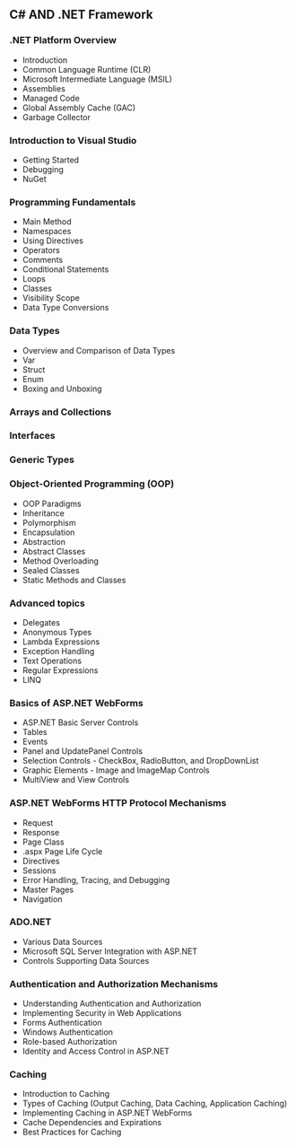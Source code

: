 ## C# AND .NET Framework

### .NET Platform Overview
- Introduction
- Common Language Runtime (CLR)
- Microsoft Intermediate Language (MSIL)
- Assemblies
- Managed Code
- Global Assembly Cache (GAC)
- Garbage Collector

### Introduction to Visual Studio
- Getting Started
- Debugging
- NuGet

### Programming Fundamentals
- Main Method
- Namespaces
- Using Directives
- Operators
- Comments
- Conditional Statements
- Loops
- Classes
- Visibility Scope
- Data Type Conversions

### Data Types
- Overview and Comparison of Data Types
- Var
- Struct
- Enum
- Boxing and Unboxing

### Arrays and Collections

### Interfaces

### Generic Types

### Object-Oriented Programming (OOP)
- OOP Paradigms
- Inheritance
- Polymorphism
- Encapsulation
- Abstraction
- Abstract Classes
- Method Overloading
- Sealed Classes
- Static Methods and Classes

### Advanced topics
- Delegates
- Anonymous Types
- Lambda Expressions
- Exception Handling
- Text Operations
- Regular Expressions
- LINQ

### Basics of ASP.NET WebForms
- ASP.NET Basic Server Controls
- Tables
- Events
- Panel and UpdatePanel Controls
- Selection Controls - CheckBox, RadioButton, and DropDownList
- Graphic Elements - Image and ImageMap Controls
- MultiView and View Controls

### ASP.NET WebForms HTTP Protocol Mechanisms
- Request
- Response
- Page Class
- .aspx Page Life Cycle
- Directives
- Sessions
- Error Handling, Tracing, and Debugging
- Master Pages
- Navigation

### ADO.NET
- Various Data Sources
- Microsoft SQL Server Integration with ASP.NET
- Controls Supporting Data Sources

### Authentication and Authorization Mechanisms
- Understanding Authentication and Authorization
- Implementing Security in Web Applications
- Forms Authentication
- Windows Authentication
- Role-based Authorization
- Identity and Access Control in ASP.NET

### Caching
- Introduction to Caching
- Types of Caching (Output Caching, Data Caching, Application Caching)
- Implementing Caching in ASP.NET WebForms
- Cache Dependencies and Expirations
- Best Practices for Caching
